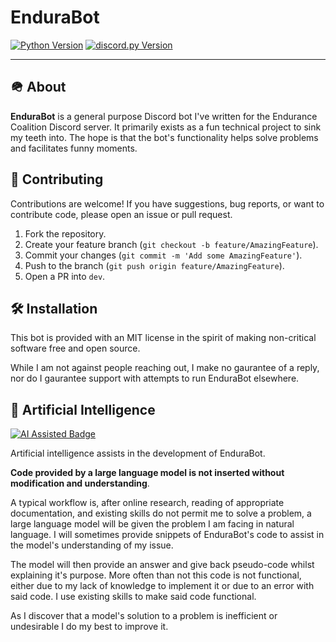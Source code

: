 # EnduraBot
[![Python Version](https://img.shields.io/badge/python-3.13%2B-blue?style=flat-square&logo=python)](https://www.python.org/downloads/)
[![discord.py Version](https://img.shields.io/badge/discord.py-2.6.X-blueviolet?style=flat-square&logo=discord)](https://discordpy.readthedocs.io/en/stable/)

---

## 🪖 About
**EnduraBot** is a general purpose Discord bot I've written for the Endurance Coalition Discord server. It primarily exists as a fun technical project to sink my teeth into. The hope is that the bot's functionality helps solve problems and facilitates funny moments.

##  🤝 Contributing
Contributions are welcome! If you have suggestions, bug reports, or want to contribute code, please open an issue or pull request.

1.  Fork the repository.
2.  Create your feature branch (`git checkout -b feature/AmazingFeature`).
3.  Commit your changes (`git commit -m 'Add some AmazingFeature'`).
4.  Push to the branch (`git push origin feature/AmazingFeature`).
5.  Open a PR into `dev`.

## 🛠️ Installation
This bot is provided with an MIT license in the spirit of making non-critical software free and open source. 

While I am not against people reaching out, I make no gaurantee of a reply, nor do I gaurantee support with attempts to run EnduraBot elsewhere.


## 🤖 Artificial Intelligence
<a href="https://www.aihonestybadge.com" target="_blank" rel="noopener"><img src="https://www.aihonestybadge.com/badges/ai-assisted.svg" alt="AI Assisted Badge" style="max-width: 190px; height: auto;" /></a>

Artificial intelligence assists in the development of EnduraBot. 

**Code provided by a large language model is not inserted without modification and understanding**. 

A typical workflow is, after online research, reading of appropriate documentation, and existing skills do not permit me to solve a problem, a large language model will be given the problem I am facing in natural language. I will sometimes provide snippets of EnduraBot's code to assist in the model's understanding of my issue.

The model will then provide an answer and give back pseudo-code whilst explaining it's purpose. More often than not this code is not functional, either due to my lack of knowledge to implement it or due to an error with said code. I use existing skills to make said code functional. 

As I discover that a model's solution to a problem is inefficient or undesirable I do my best to improve it.